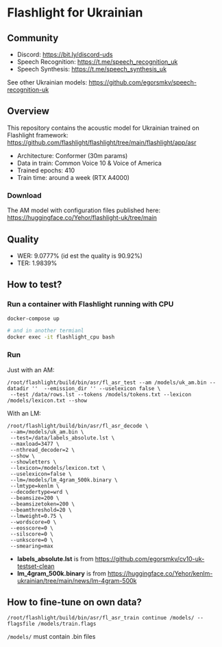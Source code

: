 # Flashlight for Ukrainian

## Community

- Discord: https://bit.ly/discord-uds
- Speech Recognition: https://t.me/speech_recognition_uk
- Speech Synthesis: https://t.me/speech_synthesis_uk

See other Ukrainian models: https://github.com/egorsmkv/speech-recognition-uk

## Overview

This repository contains the acoustic model for Ukrainian trained on Flashlight framework: https://github.com/flashlight/flashlight/tree/main/flashlight/app/asr

- Architecture: Conformer (30m params)
- Data in train: Common Voice 10 & Voice of America
- Trained epochs: 410
- Train time: around a week (RTX A4000)

### Download

The AM model with configuration files published here: https://huggingface.co/Yehor/flashlight-uk/tree/main

## Quality

- WER: 9.0777% (id est the quality is 90.92%)
- TER: 1.9839%

## How to test?

### Run a container with Flashlight running with CPU

```bash
docker-compose up

# and in another termianl
docker exec -it flashlight_cpu bash
```

### Run

Just with an AM:

```
/root/flashlight/build/bin/asr/fl_asr_test --am /models/uk_am.bin --datadir ''  --emission_dir '' --uselexicon false \
 --test /data/rows.lst --tokens /models/tokens.txt --lexicon /models/lexicon.txt --show
 ```
 
 With an LM:
 
 ```
 /root/flashlight/build/bin/asr/fl_asr_decode \
  --am=/models/uk_am.bin \
  --test=/data/labels_absolute.lst \
  --maxload=3477 \
  --nthread_decoder=2 \
  --show \
  --showletters \
  --lexicon=/models/lexicon.txt \
  --uselexicon=false \
  --lm=/models/lm_4gram_500k.binary \
  --lmtype=kenlm \
  --decodertype=wrd \
  --beamsize=200 \
  --beamsizetoken=200 \
  --beamthreshold=20 \
  --lmweight=0.75 \
  --wordscore=0 \
  --eosscore=0 \
  --silscore=0 \
  --unkscore=0 \
  --smearing=max
 ```

- **labels_absolute.lst** is from https://github.com/egorsmkv/cv10-uk-testset-clean
- **lm_4gram_500k.binary** is from https://huggingface.co/Yehor/kenlm-ukrainian/tree/main/news/lm-4gram-500k

## How to fine-tune on own data?

```
/root/flashlight/build/bin/asr/fl_asr_train continue /models/ --flagsfile /models/train.flags
```

`/models/` must contain .bin files
